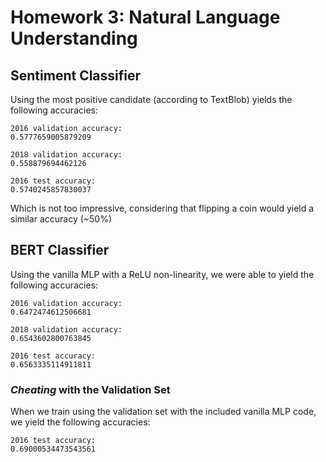 # Homework 3: Natural Language Understanding

## Sentiment Classifier
Using the most positive candidate (according to TextBlob) yields the following accuracies:

```
2016 validation accuracy: 
0.5777659005879209

2018 validation accuracy: 
0.558879694462126

2016 test accuracy: 
0.5740245857830037
```

Which is not too impressive, considering that flipping a coin would yield a similar accuracy (~50%)

## BERT Classifier
Using the vanilla MLP with a ReLU non-linearity, we were able to yield the following accuracies:

```
2016 validation accuracy: 
0.6472474612506681

2018 validation accuracy: 
0.6543602800763845

2016 test accuracy: 
0.6563335114911811
```

### *Cheating* with the Validation Set
When we train using the validation set with the included vanilla MLP code, we yield the following accuracies:

```
2016 test accuracy: 
0.69000534473543561
```
